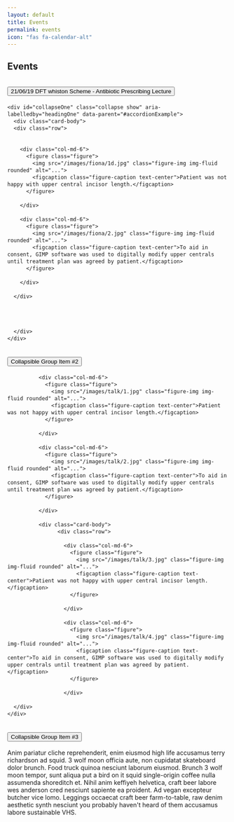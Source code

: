 ```yaml
---
layout: default
title: Events
permalink: events
icon: "fas fa-calendar-alt"
---
```

## Events

<div class="accordion" id="accordionExample">
  <div class="card">
    <div class="card-header" id="headingOne">
      <h2 class="mb-0">
        <button class="btn btn-link" type="button" data-toggle="collapse" data-target="#collapseOne" aria-expanded="true" aria-controls="collapseOne">
          21/06/19 DFT whiston Scheme - Antibiotic Prescribing Lecture
        </button>
      </h2>
    </div>

    <div id="collapseOne" class="collapse show" aria-labelledby="headingOne" data-parent="#accordionExample">
      <div class="card-body">
      <div class="row">


        <div class="col-md-6">
          <figure class="figure">
            <img src="/images/fiona/1d.jpg" class="figure-img img-fluid rounded" alt="...">
            <figcaption class="figure-caption text-center">Patient was not happy with upper central incisor length.</figcaption>
          </figure>

        </div>

        <div class="col-md-6">
          <figure class="figure">
            <img src="/images/fiona/2.jpg" class="figure-img img-fluid rounded" alt="...">
            <figcaption class="figure-caption text-center">To aid in consent, GIMP software was used to digitally modify upper centrals until treatment plan was agreed by patient.</figcaption>
          </figure>

        </div>

      </div>




      </div>
    </div>
  </div>
  <div class="card">
    <div class="card-header" id="headingTwo">
      <h2 class="mb-0">
        <button class="btn btn-link collapsed" type="button" data-toggle="collapse" data-target="#collapseTwo" aria-expanded="false" aria-controls="collapseTwo">
          Collapsible Group Item #2
        </button>
      </h2>
    </div>
    <div id="collapseTwo" class="collapse" aria-labelledby="headingTwo" data-parent="#accordionExample">
      <div class="card-body">
            <div class="row">

              <div class="col-md-6">
                <figure class="figure">
                  <img src="/images/talk/1.jpg" class="figure-img img-fluid rounded" alt="...">
                  <figcaption class="figure-caption text-center">Patient was not happy with upper central incisor length.</figcaption>
                </figure>

              </div>

              <div class="col-md-6">
                <figure class="figure">
                  <img src="/images/talk/2.jpg" class="figure-img img-fluid rounded" alt="...">
                  <figcaption class="figure-caption text-center">To aid in consent, GIMP software was used to digitally modify upper centrals until treatment plan was agreed by patient.</figcaption>
                </figure>

              </div>

              <div class="card-body">
                    <div class="row">

                      <div class="col-md-6">
                        <figure class="figure">
                          <img src="/images/talk/3.jpg" class="figure-img img-fluid rounded" alt="...">
                          <figcaption class="figure-caption text-center">Patient was not happy with upper central incisor length.</figcaption>
                        </figure>

                      </div>

                      <div class="col-md-6">
                        <figure class="figure">
                          <img src="/images/talk/4.jpg" class="figure-img img-fluid rounded" alt="...">
                          <figcaption class="figure-caption text-center">To aid in consent, GIMP software was used to digitally modify upper centrals until treatment plan was agreed by patient.</figcaption>
                        </figure>

                      </div>

      </div>
    </div>
  </div>


  <div class="card">
    <div class="card-header" id="headingThree">
      <h2 class="mb-0">
        <button class="btn btn-link collapsed" type="button" data-toggle="collapse" data-target="#collapseThree" aria-expanded="false" aria-controls="collapseThree">
          Collapsible Group Item #3
        </button>
      </h2>
    </div>
    <div id="collapseThree" class="collapse" aria-labelledby="headingThree" data-parent="#accordionExample">
      <div class="card-body">
        Anim pariatur cliche reprehenderit, enim eiusmod high life accusamus terry richardson ad squid. 3 wolf moon officia aute, non cupidatat skateboard dolor brunch. Food truck quinoa nesciunt laborum eiusmod. Brunch 3 wolf moon tempor, sunt aliqua put a bird on it squid single-origin coffee nulla assumenda shoreditch et. Nihil anim keffiyeh helvetica, craft beer labore wes anderson cred nesciunt sapiente ea proident. Ad vegan excepteur butcher vice lomo. Leggings occaecat craft beer farm-to-table, raw denim aesthetic synth nesciunt you probably haven't heard of them accusamus labore sustainable VHS.
      </div>
    </div>
  </div>
</div>
